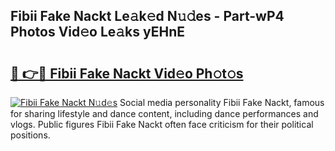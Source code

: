 ## Fibii Fake Nackt Le𝚊k𝚎d N𝚞𝚍es - Part-wP4 Photos Vid𝚎o Le𝚊ks yEHnE

# <h2><a href="http://fb5j6es.evod.top/?m=Fibii+Fake+Nackt">🔗 👉🔴 Fibii Fake Nackt Vid𝚎o Ph𝚘t𝚘s</a></h2>

[![Fibii Fake Nackt N𝚞d𝚎s](https://i.imgur.com/8V9OHl7.gif)](http://fb5j6es.evod.top/?m=Fibii+Fake+Nackt)
Social media personality Fibii Fake Nackt, famous for sharing lifestyle and dance content, including dance performances and vlogs. Public figures Fibii Fake Nackt often face criticism for their political positions. 
